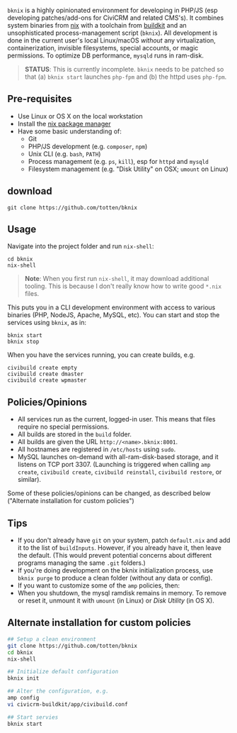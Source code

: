 `bknix` is a highly opinionated environment for developing in PHP/JS (esp developing patches/add-ons for CiviCRM and
related CMS's).  It combines system binaries from [nix](https://nixos.org/nix) with a toolchain from
[buildkit](https://github.com/civicrm/civicrm-buildkit) and an unsophisticated process-management script (`bknix`).
All development is done in the current user's local Linux/macOS *without* any virtualization, containerization,
invisible filesystems, special accounts, or magic permissions.  To optimize DB performance, `mysqld` runs in ram-disk.

> __STATUS__: This is currently incomplete.  `bknix` needs to be patched so that (a) `bknix start` launches `php-fpm`
> and (b) the httpd uses `php-fpm`.

## Pre-requisites

* Use Linux or OS X on the local workstation
* Install the [nix package manager](https://nixos.org/nix/)
* Have some basic understanding of:
    * Git
    * PHP/JS development (e.g. `composer`, `npm`)
    * Unix CLI (e.g. `bash`, `PATH`)
    * Process management (e.g. `ps`, `kill`), esp for `httpd` and `mysqld`
    * Filesystem management (e.g. "Disk Utility" on OSX; `umount` on Linux)

## download

```
git clone https://github.com/totten/bknix
```

## Usage

Navigate into the project folder and run `nix-shell`:

```
cd bknix
nix-shell
```

> __Note__: When you first run `nix-shell`, it may download additional tooling.
> This is because I don't really know how to write good `*.nix` files.

This puts you in a CLI development environment with access to various binaries (PHP, NodeJS, Apache, MySQL, etc).  You
can start and stop the services using `bknix`, as in:

```
bknix start
bknix stop
```

When you have the services running, you can create builds, e.g.

```
civibuild create empty
civibuild create dmaster
civibuild create wpmaster
```

## Policies/Opinions

* All services run as the current, logged-in user. This means that files require no special permissions.
* All builds are stored in the `build` folder.
* All builds are given the URL `http://<name>.bknix:8001`.
* All hostnames are registered in `/etc/hosts` using `sudo`.
* MySQL launches on-demand with all-ram-disk-based storage, and it listens on TCP port 3307. (Launching is triggered when calling `amp create`, `civibuild create`, `civibuild reinstall`, `civibuild restore`, or similar).

Some of these policies/opinions can be changed, as described below ("Alternate installation for custom policies")

## Tips

* If you don't already have `git` on your system, patch `default.nix` and add it to the list of `buildInputs`.
  However, if you already have it, then leave the default. (This would prevent potential concerns about different programs managing the same `.git` folders.)
* If you're doing development on the bknix initialization process, use `bknix purge` to produce a clean folder (without any data or config).
* If you want to customize some of the `amp` policies, then:
* When you shutdown, the mysql ramdisk remains in memory. To remove or reset it, unmount it with `umount` (in Linux) or *Disk Utility* (in OS X).

## Alternate installation for custom policies

```bash
## Setup a clean environment
git clone https://github.com/totten/bknix
cd bknix
nix-shell

## Initialize default configuration
bknix init

## Alter the configuration, e.g.
amp config
vi civicrm-buildkit/app/civibuild.conf

## Start servies
bknix start
```
